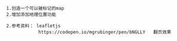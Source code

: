         1.创造一个可以被标记的map
        2.增加添加地理位置功能

        2.参考资料： leafletjs
                    https://codepen.io/mgrubinger/pen/bNGLLY   翻页效果
